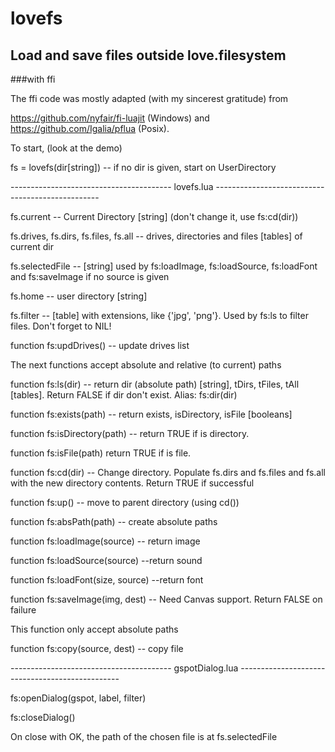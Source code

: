# lovefs
## Load and save files outside love.filesystem
###with ffi

The ffi code was mostly adapted (with my sincerest gratitude) from

https://github.com/nyfair/fi-luajit (Windows) and https://github.com/Igalia/pflua (Posix).

To start, (look at the demo)

fs = lovefs(dir[string]) -- if no dir is given, start on UserDirectory

---------------------------------------- lovefs.lua -------------------------------------------------

fs.current -- Current Directory [string] (don't change it, use fs:cd(dir))

fs.drives, fs.dirs, fs.files, fs.all -- drives, directories and files [tables] of current dir

fs.selectedFile --  [string] used by fs:loadImage, fs:loadSource, fs:loadFont and fs:saveImage if no source is given

fs.home -- user directory [string]

fs.filter -- [table] with extensions, like {'jpg', 'png'}. Used by fs:ls to filter files. Don't forget to NIL!

function fs:updDrives() -- update drives list

The next functions accept absolute and relative (to current) paths

function fs:ls(dir) -- return dir (absolute path) [string], tDirs, tFiles, tAll [tables]. Return FALSE if dir don't exist. Alias: fs:dir(dir)

function fs:exists(path) -- return exists, isDirectory, isFile [booleans]

function fs:isDirectory(path) -- return TRUE if is directory.

function fs:isFile(path) return TRUE if is file. 

function fs:cd(dir) -- Change directory. Populate fs.dirs and fs.files and fs.all with the new directory contents. Return TRUE if successful

function fs:up() -- move to parent directory (using cd())

function fs:absPath(path) -- create absolute paths

function fs:loadImage(source) -- return image

function fs:loadSource(source) --return sound

function fs:loadFont(size, source) --return font

function fs:saveImage(img, dest) -- Need Canvas support. Return FALSE on failure

This function only accept absolute paths

function fs:copy(source, dest) -- copy file

---------------------------------------- gspotDialog.lua ------------------------------------------------

fs:openDialog(gspot, label, filter)

fs:closeDialog()

On close with OK, the path of the chosen file is at fs.selectedFile

